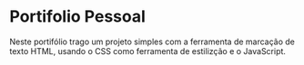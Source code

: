 # Portifolio Pessoal
 Neste portifólio trago um projeto simples com a ferramenta de marcação de texto HTML, usando o CSS como ferramenta de estilizção e  o JavaScript. 
